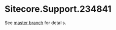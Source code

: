 # Sitecore.Support.234841

See [master branch](https://github.com/sitecoresupport/Sitecore.Support.234841) for details.